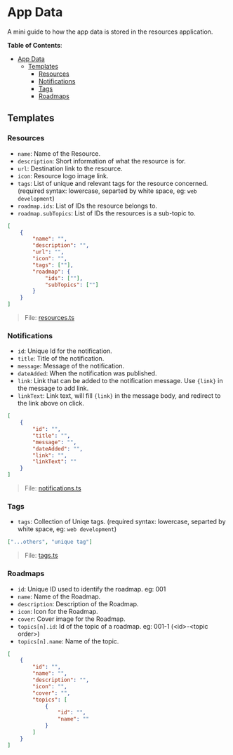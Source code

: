 # App Data

A mini guide to how the app data is stored in the resources application.

**Table of Contents**:

- [App Data](#app-data)
  - [Templates](#templates)
    - [Resources](#resources)
    - [Notifications](#notifications)
    - [Tags](#tags)
    - [Roadmaps](#roadmaps)

## Templates

### Resources

- `name`: Name of the Resource.
- `description`: Short information of what the resource is for.
- `url`: Destination link to the resource.
- `icon`: Resource logo image link.
- `tags`: List of unique and relevant tags for the resource concerned. (required syntax: lowercase, separted by white space, eg: `web development`)
- `roadmap.ids`: List of IDs the resource belongs to.
- `roadmap.subTopics`: List of IDs the resources is a sub-topic to.

```json
[
	{
		"name": "",
		"description": "",
		"url": "",
		"icon": "",
		"tags": [""],
		"roadmap": {
			"ids": [""],
			"subTopics": [""]
		}
	}
]
```

> File: [resources.ts](./resources.ts)

### Notifications

- `id`: Unique Id for the notification.
- `title`: Title of the notification.
- `message`: Message of the notification.
- `dateAdded`: When the notification was published.
- `link`: Link that can be added to the notification message. Use `{link}` in the message to add link.
- `linkText`: Link text, will fill `{link}` in the message body, and redirect to the link above on click.

```json
[
	{
		"id": "",
		"title": "",
		"message": "",
		"dateAdded": "",
		"link": "",
		"linkText": ""
	}
]
```

> File: [notifications.ts](./notifications.ts)

### Tags

- `tags`: Collection of Uniqe tags. (required syntax: lowercase, separted by white space, eg: `web development`)

```json
["...others", "unique tag"]
```

> File: [tags.ts](./tags.ts)

### Roadmaps

- `id`: Unique ID used to identify the roadmap. eg: 001
- `name`: Name of the Roadmap.
- `description`: Description of the Roadmap.
- `icon`: Icon for the Roadmap.
- `cover`: Cover image for the Roadmap.
- `topics[n].id`: Id of the topic of a roadmap. eg: 001-1 (&lt;id&gt;-&lt;topic order&gt;)
- `topics[n].name`: Name of the topic.

```json
[
	{
		"id": "",
		"name": "",
		"description": "",
		"icon": "",
		"cover": "",
		"topics": [
			{
				"id": "",
				"name": ""
			}
		]
	}
]
```
